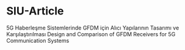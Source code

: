 # SIU-Article
5G Haberleşme Sistemlerinde GFDM için Alıcı Yapılarının Tasarımı ve Karşılaştırılması
Design and Comparison of GFDM Receivers for 5G Communication Systems
